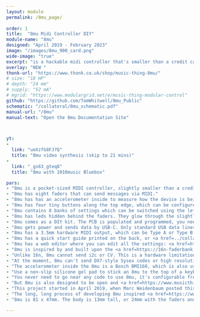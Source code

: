 ```yaml
---
layout: module
permalink: /8mu_page/
 
order: 1
title:  "8mu Midi Controller DIY"
module-name: "8mu"
designed: "April 2019 - February 2023" 
image: "/images/8mu_900_card.png"
wide-image: "true" 
excerpt: "is a hackable midi controller that's smaller than a credit card" 
overlay: "NEW "
thonk-url: "https://www.thonk.co.uk/shop/music-thing-8mu/" 
# size: "18 HP"
# depth: "24 mm"
# supply: "52 mA"
# mgrid: "https://www.modulargrid.net/e/music-thing-modular-control"
github: "https://github.com/TomWhitwell/8mu_Public"
schematic: "/collateral/8mu_schematic.pdf"
manual-url: "/8mu"
manual-text: "Open the 8mu Documentation Site"



yt:
- 
  link: "ueXzfG8FJ7Q"
  title: "8mu video synthesis (skip to 21 mins)"
- 
  link: "_gs63_gteq8"
  title: "8mu with 1010music Bluebox"

pars:
- "8mu is a pocket-sized MIDI controller, slightly smaller than a credit card."
- "8mu has eight faders that can send messages via MIDI."
- "8mu has has an accelerometer inside to measure how the device is being held. This creates eight more control signals, mapped to gestures like \"lift the front\" or \"turn me over\""
- "8mu has four tiny buttons along the top edge, which can be configured to send MIDI notes (like a keyboard) or controllers"
- "8mu contains 8 banks of settings which can be switched using the left and right buttons" 
- "8mu has leds hidden behind the faders. They glow through the slightly translucent fader track to indicate MIDI being sent from that fader, and which bank is being selected."
- "8mu comes as a DIY kit. The PCB is populated and programmed, you need to solder on the faders and assemble the whole thing." 
- "8mu gets power and sends data by USB-C. Only standard USB data lines are used, so it should work on any USB computer with an adaptor." 
- "8mu has a 3.5mm hardware MIDI output, which can be Type A or Type B. Change between A and B in the <a href=https://www.musicthing.co.uk/8mu#the-editor>editor</a>, click Edit Config and the settings tab will appear."
- "8mu has a quick start guide printed on the back, or <a href=../collateral/8mu_quickstart.pdf>here's a quickstart PDF</a>"
- "8mu has a web editor where you can edit all the settings: <a href=https://tomwhitwell.github.io/Smith-Kakehashi>Launch the 8mu Editor</a>. It's magic (thanks, <a href=https://tomarmitage.com/>Tom</a>!). The browser (Chrome) talks to the 8mu via old-fashioned sysex messages."
- "8mu is inspired by and built upon the <a href=https://16n-faderbank.github.io/>16n project</a>. While the hardware is completely different, large chunks of the firmware and much of the web editor are from 16n. The hardware is evolved from Adafruit designs like the <a href=https://www.adafruit.com/product/3727>ItsyBitsy</a>."
- "Unlike 16n, 8mu cannot send i2c or CV. This is a hardware limitation due to the physical size - there's no room for any more 3.5mm sockets." 
- "At the moment, 8mu can't send DX7-style Sysex codes or high resolution NRPN messages. These are software limitations that could be resolved by a code contribution or an alt firmware." 
- "The accelerometer inside the 8mu is a Bosch BMI160, which is also used in <a href=https://dartslab.jpl.nasa.gov/References/pdf/2019-mars-heli.pdf>NASA's Ingenuity Mars Helicopter</a>."
- "Use a non-slip silicone gel pad to stick an 8mu to the top of a keyboard or Nord Micro Modular or whatever." 
- "You never need to go near any code to use 8mu, it's configurable from the web editor, and easy to update with drag-and-drop files." 
- "But 8mu is also designed to be open and <a href=https://www.musicthing.co.uk/8mu#hacker-s-guide>hackable</a>. It can be re-programmed in Arduino or Circuit Python code, and makes a good platform for experimenting with algorithmic music generation. You could probably add OSC control, and can even output (loud and gnarly) audio from the 3.5mm MIDI port."
- "This project started in April 2019, when Marc Weidenbaum posted this message: <i>This is my occasional \"Isn't there some sorta readily available very small MIDI controller, like the size of a cellphone, with a couple buttons, a couple faders, a couple knobs?\" post.</i>, then mentioned the <a href=https://www.switch-science.com/products/2394/>k4b4 mk2</a> as an example tiny DIY kit. I made a <a href=https://disquiet.com/2020/04/05/have-midi-will-travel/>little MIDI controller</a> for him, but for myself, I really wanted something smaller and thinner. Over the next few years, a simple board with 8 faders sprouted buttons round the edges, an accelerometer, LEDs shining through the faders and a neat web editor. That, and the global chip shortage, is why it took so long."
- "The long, long process of developing 8mu inspired <a href=https://www.musicthing.co.uk/Control/>Control</a>, and looking at <a href=https://medium.com/music-thing-modular-notes/make-knob-twiddling-great-again-47065a346c2>Human-Sized Musical Interfaces</a> and The Cult of Big Knobs."
- "8mu is 81 x 47mm. The body is 13mm tall, or 24mm with the faders and fader caps. It weighs 65g. So it's smaller than a credit card, but not thinner." 

---
```


